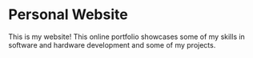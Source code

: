 # Personal Website

This is my website! This online portfolio showcases some of my skills in software and hardware development and some of my projects.
